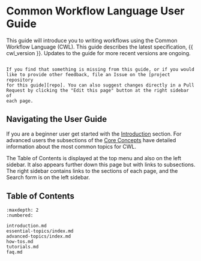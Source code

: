 # Common Workflow Language User Guide

This guide will introduce you to writing workflows using the
Common Workflow Language (CWL). This guide describes the latest
specification, {{ cwl_version }}. Updates to the guide for more recent
versions are ongoing.

```{admonition} Contributions and Feedback are Welcome!

If you find that something is missing from this guide, or if you would
like to provide other feedback, file an Issue on the [project repository
for this guide][repo]. You can also suggest changes directly in a Pull
Request by clicking the "Edit this page" button at the right sidebar of
each page.
```

## Navigating the User Guide

If you are a beginner user get started with the [Introduction](/introduction.md)
section. For advanced users the subsections of the
[Core Concepts](/essential-topics/index.md) have detailed information about the
most common topics for CWL.

The Table of Contents is displayed at the top menu and also on the left sidebar.
It also appears further down this page but with links to subsections. The right
sidebar contains links to the sections of each page, and the Search form is on
the left sidebar.

## Table of Contents

```{toctree}
:maxdepth: 2
:numbered:

introduction.md
essential-topics/index.md
advanced-topics/index.md
how-tos.md
tutorials.md
faq.md
```

[repo]: https://github.com/common-workflow-language/user_guide/issues
